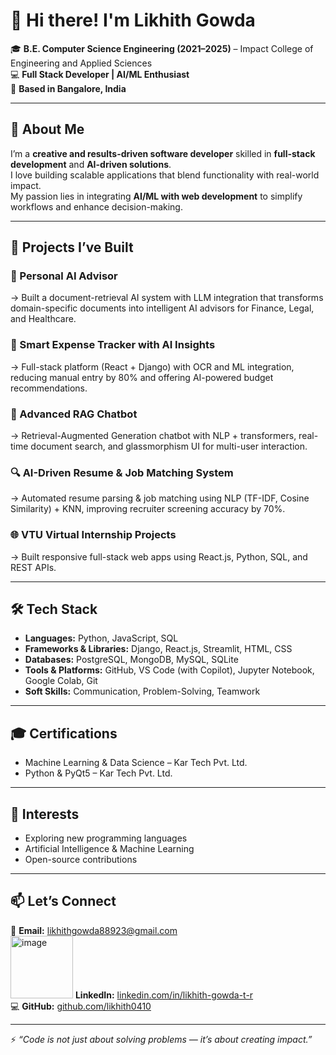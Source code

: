# 👋 Hi there! I'm Likhith Gowda  

🎓 **B.E. Computer Science Engineering (2021–2025)** – Impact College of Engineering and Applied Sciences  
💻 **Full Stack Developer | AI/ML Enthusiast**  
📍 **Based in Bangalore, India**  

---

## 🚀 About Me  
I’m a **creative and results-driven software developer** skilled in **full-stack development** and **AI-driven solutions**.  
I love building scalable applications that blend functionality with real-world impact.  
My passion lies in integrating **AI/ML with web development** to simplify workflows and enhance decision-making.  

---

## 🧠 Projects I’ve Built  

### 🤖 Personal AI Advisor  
→ Built a document-retrieval AI system with LLM integration that transforms domain-specific documents into intelligent AI advisors for Finance, Legal, and Healthcare.  

### 💸 Smart Expense Tracker with AI Insights  
→ Full-stack platform (React + Django) with OCR and ML integration, reducing manual entry by 80% and offering AI-powered budget recommendations.  

### 💬 Advanced RAG Chatbot  
→ Retrieval-Augmented Generation chatbot with NLP + transformers, real-time document search, and glassmorphism UI for multi-user interaction.  

### 🔍 AI-Driven Resume & Job Matching System  
→ Automated resume parsing & job matching using NLP (TF-IDF, Cosine Similarity) + KNN, improving recruiter screening accuracy by 70%.  

### 🌐 VTU Virtual Internship Projects  
→ Built responsive full-stack web apps using React.js, Python, SQL, and REST APIs.  

---

## 🛠️ Tech Stack  

- **Languages:** Python, JavaScript, SQL  
- **Frameworks & Libraries:** Django, React.js, Streamlit, HTML, CSS  
- **Databases:** PostgreSQL, MongoDB, MySQL, SQLite  
- **Tools & Platforms:** GitHub, VS Code (with Copilot), Jupyter Notebook, Google Colab, Git  
- **Soft Skills:** Communication, Problem-Solving, Teamwork  

---

## 🎓 Certifications  

- Machine Learning & Data Science – Kar Tech Pvt. Ltd.  
- Python & PyQt5 – Kar Tech Pvt. Ltd.  

---

## 🌱 Interests  

- Exploring new programming languages  
- Artificial Intelligence & Machine Learning  
- Open-source contributions  

---

## 📫 Let’s Connect  

📧 **Email:** [likhithgowda88923@gmail.com](mailto:likhithgowda88923@gmail.com)  
<img width="100" height="100" alt="image" src="https://github.com/user-attachments/assets/d40fd1e3-3314-4721-ba54-6d797d3a7aad" />
 **LinkedIn:** [linkedin.com/in/likhith-gowda-t-r](https://www.linkedin.com/in/likhith-gowda-t-r)  
💻 **GitHub:** [github.com/likhith0410](https://github.com/likhith0410)  

---

⚡ *“Code is not just about solving problems — it’s about creating impact.”*  
